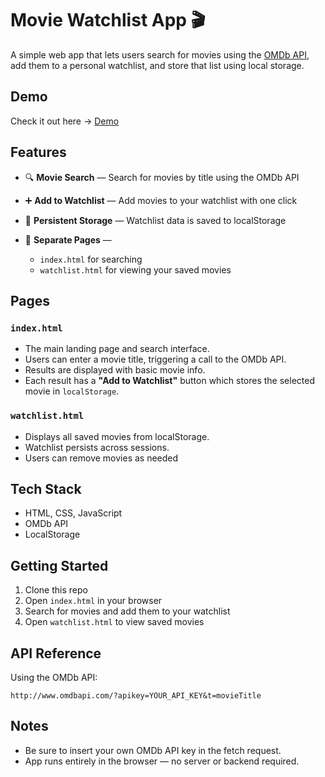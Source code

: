 # Movie Watchlist App 🎬

A simple web app that lets users search for movies using the [OMDb API](http://www.omdbapi.com/), add them to a personal watchlist, and store that list using local storage. 

## Demo
Check it out here -> [Demo](https://movie-watchlist-nlc.netlify.app/)
## Features

* 🔍 **Movie Search** — Search for movies by title using the OMDb API
* ➕ **Add to Watchlist** — Add movies to your watchlist with one click
* 📂 **Persistent Storage** — Watchlist data is saved to localStorage
* 📄 **Separate Pages** —

  * `index.html` for searching
  * `watchlist.html` for viewing your saved movies

## Pages

### `index.html`

* The main landing page and search interface.
* Users can enter a movie title, triggering a call to the OMDb API.
* Results are displayed with basic movie info.
* Each result has a **"Add to Watchlist"** button which stores the selected movie in `localStorage`.

### `watchlist.html`

* Displays all saved movies from localStorage.
* Watchlist persists across sessions.
* Users can remove movies as needed

## Tech Stack

* HTML, CSS, JavaScript
* OMDb API
* LocalStorage

## Getting Started

1. Clone this repo
2. Open `index.html` in your browser
3. Search for movies and add them to your watchlist
4. Open `watchlist.html` to view saved movies

## API Reference

Using the OMDb API:

```
http://www.omdbapi.com/?apikey=YOUR_API_KEY&t=movieTitle
```

## Notes

* Be sure to insert your own OMDb API key in the fetch request.
* App runs entirely in the browser — no server or backend required.


